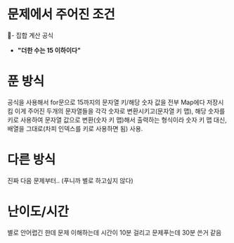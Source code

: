# 문제에서 주어진 조건
- 집합 계산 공식
- **"더한 수는 15 이하이다"**
# 푼 방식
공식을 사용해서 for문으로 15까지의 문자열 키/해당 숫자 값을 전부 Map에다 저장시킴
이게 주어진 두개의 문자열들을 각각 숫자로 변환시키고(문자열 키 맵), 해당 숫자를 키로 사용하여 문자열 값으로 변환(숫자 키 맵)해서 출력하는 형식이라
숫자 키 맵 대신, 배열을 그대로(차피 인덱스를 키로 사용하면 됨) 사용.

# 다른 방식
진짜 다음 문제부터.. (푸니까 별로 하고싶지 않다)

# 난이도/시간
별로 안어렵긴 한데 문제 이해하는데 시간이 10분 걸리고 문제푸는데 30분 쓴거 같음
